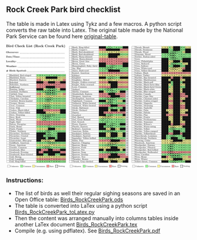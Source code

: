 

## Rock Creek Park bird checklist

The table is made in Latex using Tykz and a few macros. A python script
converts the raw table into Latex. The original table made by the
National Park Service can be found here [original-table](https://www.nps.gov/rocr/learn/nature/upload/birdchecklist.pdf).

![](RockCreekPark/Birds_RockCreekPark_example.png)

### Instructions:
* The list of birds as well their regular sighing seasons are saved in an Open Office table: [Birds_RockCreekPark.ods](RockCreekPark/Birds_RockCreekPark.ods)
* The table is converted into LaTex using a python script [Birds_RockCreekPark_toLatex.py](RockCreekPark/Birds_RockCreekPark_toLatex.py)
* Then the content was arranged manually into columns tables inside another LaTex document [Birds_RockCreekPark.tex](RockCreekPark/Birds_RockCreekPark.tex)
* Compile (e.g. using pdflatex). See [Birds_RockCreekPark.pdf](RockCreekPark/Birds_RockCreekPark.pdf)
